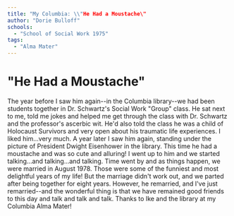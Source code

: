 ```yaml
---
title: "My Columbia: \\"He Had a Moustache\"
author: "Dorie Bulloff"
schools:
  - "School of Social Work 1975"
tags:
  - "Alma Mater"
---
```


# "He Had a Moustache"

The year before I saw him again--in the Columbia library--we had been students together in Dr. Schwartz's Social Work "Group" class.  He sat next to me, told me jokes and helped me get through the class with Dr. Schwartz and the professor's ascerbic wit.  He'd also told the class he was a child of Holocaust Survivors and very open about his traumatic life experiences.  I liked him...very much.   A year later I saw him again, standing under the picture of President Dwight  Eisenhower in the library.  This time he had a moustache and  was so cute and alluring!  I went up to him and we started talking...and talking...and talking.  Time went by and as things happen, we were married in  August 1978.  Those were some of the funniest and most delightful years of my life!  But the marriage didn't work out, and we parted after being together for eight years.  However, he remarried, and I've just remarried--and the wonderful thing is that we have remained good friends to this day and talk and talk and talk.  Thanks to Ike and the library at my Columbia Alma Mater!
